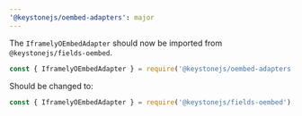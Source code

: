 ```yaml
---
'@keystonejs/oembed-adapters': major
---
```


The `IframelyOEmbedAdapter` should now be imported from `@keystonejs/fields-oembed`.

```js
const { IframelyOEmbedAdapter } = require('@keystonejs/oembed-adapters');
```

Should be changed to:

```js
const { IframelyOEmbedAdapter } = require('@keystonejs/fields-oembed');
```
